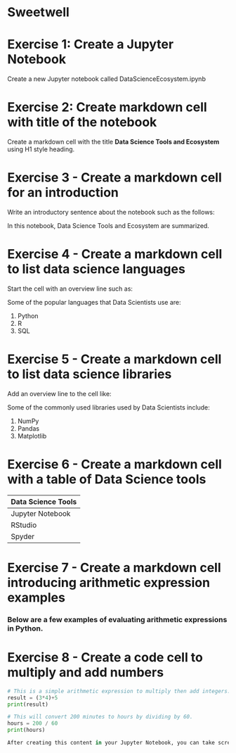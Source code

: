# Sweetwell
# Exercise 1: Create a Jupyter Notebook

Create a new Jupyter notebook called DataScienceEcosystem.ipynb

# Exercise 2: Create markdown cell with title of the notebook

Create a markdown cell with the title **Data Science Tools and Ecosystem** using H1 style heading.

# Exercise 3 - Create a markdown cell for an introduction

Write an introductory sentence about the notebook such as the follows:

In this notebook, Data Science Tools and Ecosystem are summarized.

# Exercise 4 - Create a markdown cell to list data science languages

Start the cell with an overview line such as:

Some of the popular languages that Data Scientists use are:

1. Python
2. R
3. SQL

# Exercise 5 - Create a markdown cell to list data science libraries

Add an overview line to the cell like:

Some of the commonly used libraries used by Data Scientists include:

1. NumPy
2. Pandas
3. Matplotlib

# Exercise 6 - Create a markdown cell with a table of Data Science tools

| Data Science Tools |
| ------------------- |
| Jupyter Notebook    |
| RStudio             |
| Spyder              |

# Exercise 7 - Create a markdown cell introducing arithmetic expression examples

### Below are a few examples of evaluating arithmetic expressions in Python.

# Exercise 8 - Create a code cell to multiply and add numbers

```python
# This is a simple arithmetic expression to multiply then add integers.
result = (3*4)+5
print(result)

# This will convert 200 minutes to hours by dividing by 60.
hours = 200 / 60
print(hours)

After creating this content in your Jupyter Notebook, you can take screenshots of each relevant section as instructed and save them accordingly.
